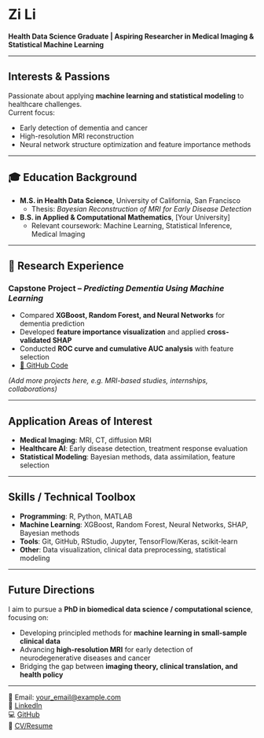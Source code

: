# Zi Li

**Health Data Science Graduate | Aspiring Researcher in Medical Imaging & Statistical Machine Learning**

---

## Interests & Passions
Passionate about applying **machine learning and statistical modeling** to healthcare challenges.  
Current focus:  
- Early detection of dementia and cancer  
- High-resolution MRI reconstruction  
- Neural network structure optimization and feature importance methods  

---

## 🎓 Education Background
- **M.S. in Health Data Science**, University of California, San Francisco  
  - Thesis: *Bayesian Reconstruction of MRI for Early Disease Detection*  
- **B.S. in Applied & Computational Mathematics**, [Your University]  
  - Relevant coursework: Machine Learning, Statistical Inference, Medical Imaging  

---

## 🔬 Research Experience
### Capstone Project – *Predicting Dementia Using Machine Learning*  
- Compared **XGBoost, Random Forest, and Neural Networks** for dementia prediction  
- Developed **feature importance visualization** and applied **cross-validated SHAP**  
- Conducted **ROC curve and cumulative AUC analysis** with feature selection  
- [🔗 GitHub Code](https://github.com/zli0811/-portfolio)  

*(Add more projects here, e.g. MRI-based studies, internships, collaborations)*

---

## Application Areas of Interest
- **Medical Imaging**: MRI, CT, diffusion MRI  
- **Healthcare AI**: Early disease detection, treatment response evaluation  
- **Statistical Modeling**: Bayesian methods, data assimilation, feature selection  

---

## Skills / Technical Toolbox
- **Programming**: R, Python, MATLAB  
- **Machine Learning**: XGBoost, Random Forest, Neural Networks, SHAP, Bayesian methods  
- **Tools**: Git, GitHub, RStudio, Jupyter, TensorFlow/Keras, scikit-learn  
- **Other**: Data visualization, clinical data preprocessing, statistical modeling  

---

## Future Directions
I aim to pursue a **PhD in biomedical data science / computational science**, focusing on:  
- Developing principled methods for **machine learning in small-sample clinical data**  
- Advancing **high-resolution MRI** for early detection of neurodegenerative diseases and cancer  
- Bridging the gap between **imaging theory, clinical translation, and health policy**  

---

📧 Email: your_email@example.com  
🔗 [LinkedIn](https://www.linkedin.com/in/yourprofile)  
💻 [GitHub](https://github.com/zli0811)  
📄 [CV/Resume](https://yourcvlink.com)  

